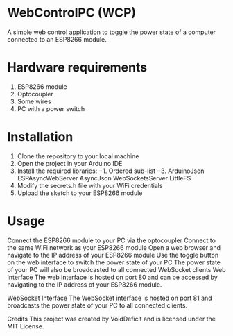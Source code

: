 # WebControlPC (WCP)
A simple web control application to toggle the power state of a computer connected to an ESP8266 module.

# Hardware requirements
1. ESP8266 module
2. Optocoupler
3. Some wires
4. PC with a power switch

# Installation
1. Clone the repository to your local machine
2. Open the project in your Arduino IDE
3. Install the required libraries:
⋅⋅1. Ordered sub-list
⋅⋅3. ArduinoJson
ESPAsyncWebServer
AsyncJson
WebSocketsServer
LittleFS
4. Modify the secrets.h file with your WiFi credentials
5. Upload the sketch to your ESP8266 module

# Usage
Connect the ESP8266 module to your PC via the optocoupler
Connect to the same WiFi network as your ESP8266 module
Open a web browser and navigate to the IP address of your ESP8266 module
Use the toggle button on the web interface to switch the power state of your PC
The power state of your PC will also be broadcasted to all connected WebSocket clients
Web Interface
The web interface is hosted on port 80 and can be accessed by navigating to the IP address of your ESP8266 module.

WebSocket Interface
The WebSocket interface is hosted on port 81 and broadcasts the power state of your PC to all connected clients.

Credits
This project was created by VoidDeficit and is licensed under the MIT License.
